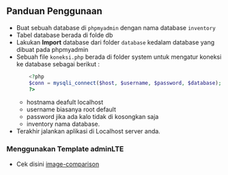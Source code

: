 ## Panduan Penggunaan

- Buat sebuah database di `phpmyadmin` dengan nama database `inventory`
- Tabel database berada di folde db
- Lakukan <b>Import</b> database dari folder `database` kedalam database yang dibuat pada phpmyadmin
- Sebuah file `koneksi.php` berada di folder system untuk mengatur koneksi ke database sebagai berikut :
  ```php
      <?php
      $conn = mysqli_connect($host, $username, $password, $database);
      ?>
  ```
  - hostnama deafult localhost
  - username biasanya root default
  - password jika ada kalo tidak di kosongkan saja
  - inventory nama database.
- Terakhir jalankan aplikasi di Localhost server anda.

### Menggunakan Template adminLTE
- Cek disini [image-comparison](https://github.com/ColorlibHQ/AdminLTE)
